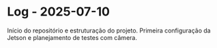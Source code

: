 # Log - 2025-07-10

Início do repositório e estruturação do projeto. Primeira configuração da Jetson e planejamento de testes com câmera.
